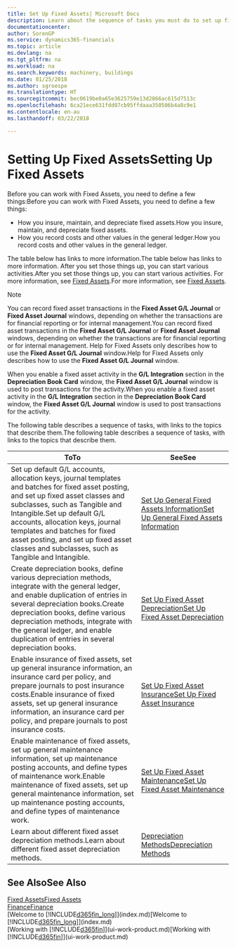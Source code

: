 ```yaml
---
title: Set Up Fixed Assets| Microsoft Docs
description: Learn about the sequence of tasks you must do to set up fixed assets, such as machinery or buildings.
documentationcenter: 
author: SorenGP
ms.service: dynamics365-financials
ms.topic: article
ms.devlang: na
ms.tgt_pltfrm: na
ms.workload: na
ms.search.keywords: machinery, buildings
ms.date: 01/25/2018
ms.author: sgroespe
ms.translationtype: HT
ms.sourcegitcommit: bec0619be0a65e3625759e13d2866ac615d7513c
ms.openlocfilehash: 6ca21ece631fdd07cb95ffdaaa350506b4a8c9e1
ms.contentlocale: en-au
ms.lasthandoff: 03/22/2018

---
```

# <a name="setting-up-fixed-assets"></a><span data-ttu-id="b7f26-103">Setting Up Fixed Assets</span><span class="sxs-lookup"><span data-stu-id="b7f26-103">Setting Up Fixed Assets</span></span>
<span data-ttu-id="b7f26-104">Before you can work with Fixed Assets, you need to define a few things:</span><span class="sxs-lookup"><span data-stu-id="b7f26-104">Before you can work with Fixed Assets, you need to define a few things:</span></span>  

* <span data-ttu-id="b7f26-105">How you insure, maintain, and depreciate fixed assets.</span><span class="sxs-lookup"><span data-stu-id="b7f26-105">How you insure, maintain, and depreciate fixed assets.</span></span>  
* <span data-ttu-id="b7f26-106">How you record costs and other values in the general ledger.</span><span class="sxs-lookup"><span data-stu-id="b7f26-106">How you record costs and other values in the general ledger.</span></span>  

<span data-ttu-id="b7f26-107">The table below has links to more information.</span><span class="sxs-lookup"><span data-stu-id="b7f26-107">The table below has links to more information.</span></span> <span data-ttu-id="b7f26-108">After you set those things up, you can start various activities.</span><span class="sxs-lookup"><span data-stu-id="b7f26-108">After you set those things up, you can start various activities.</span></span> <span data-ttu-id="b7f26-109">For more information, see [Fixed Assets](fa-manage.md).</span><span class="sxs-lookup"><span data-stu-id="b7f26-109">For more information, see [Fixed Assets](fa-manage.md).</span></span>  

> [!NOTE]  
>   <span data-ttu-id="b7f26-110">You can record fixed asset transactions in the **Fixed Asset G/L Journal** or **Fixed Asset Journal** windows, depending on whether the transactions are for financial reporting or for internal management.</span><span class="sxs-lookup"><span data-stu-id="b7f26-110">You can record fixed asset transactions in the **Fixed Asset G/L Journal** or **Fixed Asset Journal** windows, depending on whether the transactions are for financial reporting or for internal management.</span></span> <span data-ttu-id="b7f26-111">Help for Fixed Assets only describes how to use the **Fixed Asset G/L Journal** window.</span><span class="sxs-lookup"><span data-stu-id="b7f26-111">Help for Fixed Assets only describes how to use the **Fixed Asset G/L Journal** window.</span></span>  

<span data-ttu-id="b7f26-112">When you enable a fixed asset activity in the **G/L Integration** section in the **Depreciation Book Card** window, the **Fixed Asset G/L Journal** window is used to post transactions for the activity.</span><span class="sxs-lookup"><span data-stu-id="b7f26-112">When you enable a fixed asset activity in the **G/L Integration** section in the **Depreciation Book Card** window, the **Fixed Asset G/L Journal** window is used to post transactions for the activity.</span></span>

<span data-ttu-id="b7f26-113">The following table describes a sequence of tasks, with links to the topics that describe them.</span><span class="sxs-lookup"><span data-stu-id="b7f26-113">The following table describes a sequence of tasks, with links to the topics that describe them.</span></span>  

| <span data-ttu-id="b7f26-114">To</span><span class="sxs-lookup"><span data-stu-id="b7f26-114">To</span></span> | <span data-ttu-id="b7f26-115">See</span><span class="sxs-lookup"><span data-stu-id="b7f26-115">See</span></span> |
| --- | --- |
| <span data-ttu-id="b7f26-116">Set up default G/L accounts, allocation keys, journal templates and batches for fixed asset posting, and set up fixed asset classes and subclasses, such as Tangible and Intangible.</span><span class="sxs-lookup"><span data-stu-id="b7f26-116">Set up default G/L accounts, allocation keys, journal templates and batches for fixed asset posting, and set up fixed asset classes and subclasses, such as Tangible and Intangible.</span></span> |[<span data-ttu-id="b7f26-117">Set Up General Fixed Assets Information</span><span class="sxs-lookup"><span data-stu-id="b7f26-117">Set Up General Fixed Assets Information</span></span>](fa-how-setup-general.md) |
| <span data-ttu-id="b7f26-118">Create depreciation books, define various depreciation methods, integrate with the general ledger, and enable duplication of entries in several depreciation books.</span><span class="sxs-lookup"><span data-stu-id="b7f26-118">Create depreciation books, define various depreciation methods, integrate with the general ledger, and enable duplication of entries in several depreciation books.</span></span> |[<span data-ttu-id="b7f26-119">Set Up Fixed Asset Depreciation</span><span class="sxs-lookup"><span data-stu-id="b7f26-119">Set Up Fixed Asset Depreciation</span></span>](fa-how-setup-depreciation.md) |
| <span data-ttu-id="b7f26-120">Enable insurance of fixed assets, set up general insurance information, an insurance card per policy, and prepare journals to post insurance costs.</span><span class="sxs-lookup"><span data-stu-id="b7f26-120">Enable insurance of fixed assets, set up general insurance information, an insurance card per policy, and prepare journals to post insurance costs.</span></span> |[<span data-ttu-id="b7f26-121">Set Up Fixed Asset Insurance</span><span class="sxs-lookup"><span data-stu-id="b7f26-121">Set Up Fixed Asset Insurance</span></span>](fa-how-setup-insurance.md) |
| <span data-ttu-id="b7f26-122">Enable maintenance of fixed assets, set up general maintenance information, set up maintenance posting accounts, and define types of maintenance work.</span><span class="sxs-lookup"><span data-stu-id="b7f26-122">Enable maintenance of fixed assets, set up general maintenance information, set up maintenance posting accounts, and define types of maintenance work.</span></span> |[<span data-ttu-id="b7f26-123">Set Up Fixed Asset Maintenance</span><span class="sxs-lookup"><span data-stu-id="b7f26-123">Set Up Fixed Asset Maintenance</span></span>](fa-how-setup-maintenance.md) |
| <span data-ttu-id="b7f26-124">Learn about different fixed asset depreciation methods.</span><span class="sxs-lookup"><span data-stu-id="b7f26-124">Learn about different fixed asset depreciation methods.</span></span> |[<span data-ttu-id="b7f26-125">Depreciation Methods</span><span class="sxs-lookup"><span data-stu-id="b7f26-125">Depreciation Methods</span></span>](fa-depreciation-methods.md) |

## <a name="see-also"></a><span data-ttu-id="b7f26-126">See Also</span><span class="sxs-lookup"><span data-stu-id="b7f26-126">See Also</span></span>
[<span data-ttu-id="b7f26-127">Fixed Assets</span><span class="sxs-lookup"><span data-stu-id="b7f26-127">Fixed Assets</span></span>](fa-manage.md)  
[<span data-ttu-id="b7f26-128">Finance</span><span class="sxs-lookup"><span data-stu-id="b7f26-128">Finance</span></span>](finance.md)  
<span data-ttu-id="b7f26-129">[Welcome to [!INCLUDE[d365fin_long](includes/d365fin_long_md.md)]](index.md)</span><span class="sxs-lookup"><span data-stu-id="b7f26-129">[Welcome to [!INCLUDE[d365fin_long](includes/d365fin_long_md.md)]](index.md)</span></span>  
<span data-ttu-id="b7f26-130">[Working with [!INCLUDE[d365fin](includes/d365fin_md.md)]](ui-work-product.md)</span><span class="sxs-lookup"><span data-stu-id="b7f26-130">[Working with [!INCLUDE[d365fin](includes/d365fin_md.md)]](ui-work-product.md)</span></span>

